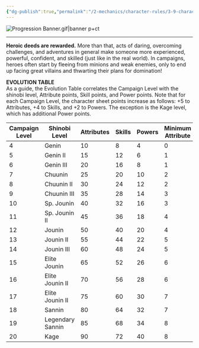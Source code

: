 ```yaml
---
{"dg-publish":true,"permalink":"/2-mechanics/character-rules/3-9-character-progression/"}
---
```


![Progression Banner.gif|banner p+ct](/img/user/z_Assets/Misc/Banner/Progression%20Banner.gif)

---
**Heroic deeds are rewarded.** More than that, acts of daring, overcoming challenges, and adventures in general make someone more experienced, powerful, confident, and skilled (just like in the real world). In campaigns, heroes often start by fleeing from minions and weak enemies, only to end up facing great villains and thwarting their plans for domination!

**EVOLUTION TABLE**  
As a guide, the Evolution Table correlates the Campaign Level with the shinobi level, Attribute points, Skill points, and Power points. Note that for each Campaign Level, the character sheet points increase as follows: +5 to Attributes, +4 to Skills, and +2 to Powers. The exception is the Kage level, which has additional Power points.

| **Campaign Level** | **Shinobi Level** | **Attributes** | **Skills** | **Powers** | **Minimum Attribute** |
| ------------------ | ----------------- | -------------- | ---------- | ---------- | --------------------- |
| 4                  | Genin             | 10             | 8          | 4          | 0                     |
| 5                  | Genin II          | 15             | 12         | 6          | 1                     |
| 6                  | Genin III         | 20             | 16         | 8          | 1                     |
| 7                  | Chuunin           | 25             | 20         | 10         | 2                     |
| 8                  | Chuunin II        | 30             | 24         | 12         | 2                     |
| 9                  | Chuunin III       | 35             | 28         | 14         | 3                     |
| 10                 | Sp. Jounin        | 40             | 32         | 16         | 3                     |
| 11                 | Sp. Jounin II     | 45             | 36         | 18         | 4                     |
| 12                 | Jounin            | 50             | 40         | 20         | 4                     |
| 13                 | Jounin II         | 55             | 44         | 22         | 5                     |
| 14                 | Jounin III        | 60             | 48         | 24         | 5                     |
| 15                 | Elite Jounin      | 65             | 52         | 26         | 6                     |
| 16                 | Elite Jounin II   | 70             | 56         | 28         | 6                     |
| 17                 | Elite Jounin II   | 75             | 60         | 30         | 7                     |
| 18                 | Sannin            | 80             | 64         | 32         | 7                     |
| 19                 | Legendary Sannin  | 85             | 68         | 34         | 8                     |
| 20                 | Kage              | 90             | 72         | 40         | 8                     |
